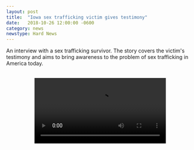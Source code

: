 ```yaml
---
layout: post
title:  "Iowa sex trafficking victim gives testimony"
date:   2018-10-26 12:00:00 -0600
category: news
newstype: Hard News
---
```


An interview with a sex trafficking survivor. The story covers the victim's testimony and aims to bring awareness to the problem of sex trafficking in America today.

<br/>
<video style="display:block; margin:auto !important;" width="70%" controls>
<source src="{{ site.baseurl }}/files/Iowa-Sex-Trafficking-Survivor.mp4" type="video/mp4">
<p>Your browser doesn't support HTML5 video. Here is a <a href="{{ site.baseurl }}/files/Iowa-Sex-Trafficking-Survivor.mp4">link to the video</a> instead.</p>
</video>